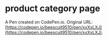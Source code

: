 # product category page

A Pen created on CodePen.io. Original URL: [https://codepen.io/beescuit9510/pen/xxXxLXJ](https://codepen.io/beescuit9510/pen/xxXxLXJ).


